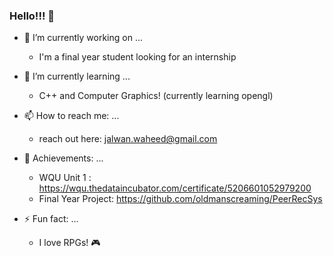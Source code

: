 ### Hello!!! 👋

- 🔭 I’m currently working on ...
  - I'm a final year student looking for an internship

- 🌱 I’m currently learning ...
  - C++ and Computer Graphics! (currently learning opengl)

- 📫 How to reach me: ...
  - reach out here: jalwan.waheed@gmail.com

- 🥇 Achievements: ...
  - WQU Unit 1 : https://wqu.thedataincubator.com/certificate/5206601052979200
  - Final Year Project: https://github.com/oldmanscreaming/PeerRecSys

- ⚡ Fun fact: ...
  - I love RPGs! 🎮


<!--
**oldmanscreaming/oldmanscreaming** is a ✨ _special_ ✨ repository because its `README.md` (this file) appears on your GitHub profile.

Here are some ideas to get you started:




- 👯 I’m looking to collaborate on ...
- 🤔 I’m looking for help with ...
- 💬 Ask me about ...
- 📫 How to reach me: ...
- 😄 Pronouns: ...
- ⚡ Fun fact: ...
-->
